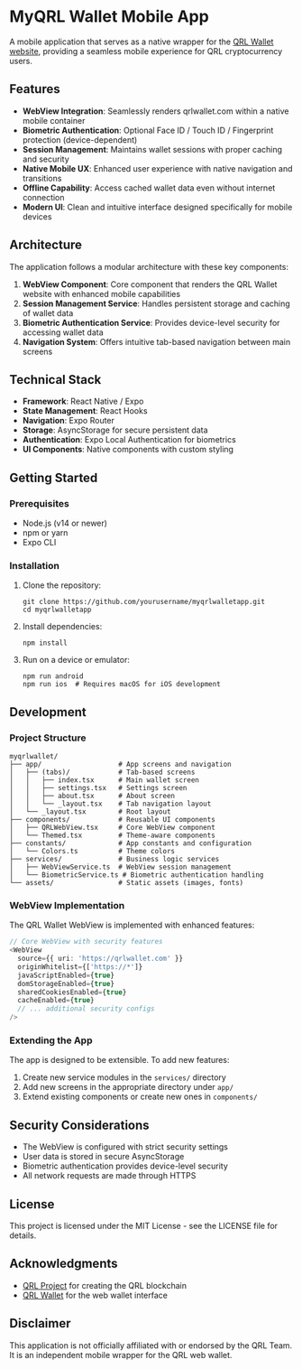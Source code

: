 # MyQRL Wallet Mobile App

A mobile application that serves as a native wrapper for the [QRL Wallet website](https://qrlwallet.com), providing a seamless mobile experience for QRL cryptocurrency users.

## Features

- **WebView Integration**: Seamlessly renders qrlwallet.com within a native mobile container
- **Biometric Authentication**: Optional Face ID / Touch ID / Fingerprint protection (device-dependent)
- **Session Management**: Maintains wallet sessions with proper caching and security
- **Native Mobile UX**: Enhanced user experience with native navigation and transitions
- **Offline Capability**: Access cached wallet data even without internet connection
- **Modern UI**: Clean and intuitive interface designed specifically for mobile devices

## Architecture

The application follows a modular architecture with these key components:

1. **WebView Component**: Core component that renders the QRL Wallet website with enhanced mobile capabilities
2. **Session Management Service**: Handles persistent storage and caching of wallet data
3. **Biometric Authentication Service**: Provides device-level security for accessing wallet data
4. **Navigation System**: Offers intuitive tab-based navigation between main screens

## Technical Stack

- **Framework**: React Native / Expo
- **State Management**: React Hooks
- **Navigation**: Expo Router
- **Storage**: AsyncStorage for secure persistent data
- **Authentication**: Expo Local Authentication for biometrics
- **UI Components**: Native components with custom styling

## Getting Started

### Prerequisites

- Node.js (v14 or newer)
- npm or yarn
- Expo CLI

### Installation

1. Clone the repository:
   ```
   git clone https://github.com/yourusername/myqrlwalletapp.git
   cd myqrlwalletapp
   ```

2. Install dependencies:
   ```
   npm install
   ```

3. Run on a device or emulator:
   ```
   npm run android
   npm run ios  # Requires macOS for iOS development
   ```

## Development

### Project Structure

```
myqrlwallet/
├── app/                   # App screens and navigation
│   ├── (tabs)/            # Tab-based screens
│   │   ├── index.tsx      # Main wallet screen
│   │   ├── settings.tsx   # Settings screen
│   │   ├── about.tsx      # About screen
│   │   └── _layout.tsx    # Tab navigation layout
│   └── _layout.tsx        # Root layout
├── components/            # Reusable UI components
│   ├── QRLWebView.tsx     # Core WebView component
│   └── Themed.tsx         # Theme-aware components
├── constants/             # App constants and configuration
│   └── Colors.ts          # Theme colors
├── services/              # Business logic services
│   ├── WebViewService.ts  # WebView session management
│   └── BiometricService.ts # Biometric authentication handling
└── assets/                # Static assets (images, fonts)
```

### WebView Implementation

The QRL Wallet WebView is implemented with enhanced features:

```typescript
// Core WebView with security features
<WebView
  source={{ uri: 'https://qrlwallet.com' }}
  originWhitelist={['https://*']}
  javaScriptEnabled={true}
  domStorageEnabled={true}
  sharedCookiesEnabled={true}
  cacheEnabled={true}
  // ... additional security configs
/>
```

### Extending the App

The app is designed to be extensible. To add new features:

1. Create new service modules in the `services/` directory
2. Add new screens in the appropriate directory under `app/`
3. Extend existing components or create new ones in `components/`

## Security Considerations

- The WebView is configured with strict security settings
- User data is stored in secure AsyncStorage
- Biometric authentication provides device-level security
- All network requests are made through HTTPS

## License

This project is licensed under the MIT License - see the LICENSE file for details.

## Acknowledgments

- [QRL Project](https://www.theqrl.org/) for creating the QRL blockchain
- [QRL Wallet](https://qrlwallet.com) for the web wallet interface

## Disclaimer

This application is not officially affiliated with or endorsed by the QRL Team. It is an independent mobile wrapper for the QRL web wallet.
